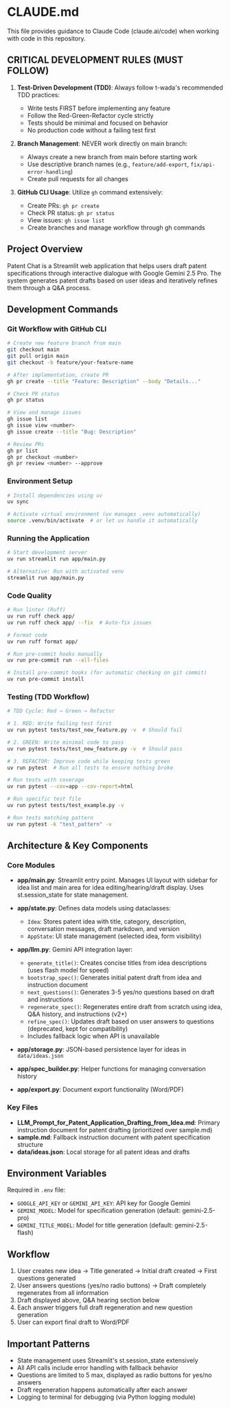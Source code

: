 # CLAUDE.md

This file provides guidance to Claude Code (claude.ai/code) when working with code in this repository.

## CRITICAL DEVELOPMENT RULES (MUST FOLLOW)

1. **Test-Driven Development (TDD)**: Always follow t-wada's recommended TDD practices:
   - Write tests FIRST before implementing any feature
   - Follow the Red-Green-Refactor cycle strictly
   - Tests should be minimal and focused on behavior
   - No production code without a failing test first

2. **Branch Management**: NEVER work directly on main branch:
   - Always create a new branch from main before starting work
   - Use descriptive branch names (e.g., `feature/add-export`, `fix/api-error-handling`)
   - Create pull requests for all changes

3. **GitHub CLI Usage**: Utilize `gh` command extensively:
   - Create PRs: `gh pr create`
   - Check PR status: `gh pr status`
   - View issues: `gh issue list`
   - Create branches and manage workflow through gh commands

## Project Overview

Patent Chat is a Streamlit web application that helps users draft patent specifications through interactive dialogue with Google Gemini 2.5 Pro. The system generates patent drafts based on user ideas and iteratively refines them through a Q&A process.

## Development Commands

### Git Workflow with GitHub CLI
```bash
# Create new feature branch from main
git checkout main
git pull origin main
git checkout -b feature/your-feature-name

# After implementation, create PR
gh pr create --title "Feature: Description" --body "Details..."

# Check PR status
gh pr status

# View and manage issues
gh issue list
gh issue view <number>
gh issue create --title "Bug: Description"

# Review PRs
gh pr list
gh pr checkout <number>
gh pr review <number> --approve
```

### Environment Setup
```bash
# Install dependencies using uv
uv sync

# Activate virtual environment (uv manages .venv automatically)
source .venv/bin/activate  # or let uv handle it automatically
```

### Running the Application
```bash
# Start development server
uv run streamlit run app/main.py

# Alternative: Run with activated venv
streamlit run app/main.py
```

### Code Quality
```bash
# Run linter (Ruff)
uv run ruff check app/
uv run ruff check app/ --fix  # Auto-fix issues

# Format code
uv run ruff format app/

# Run pre-commit hooks manually
uv run pre-commit run --all-files

# Install pre-commit hooks (for automatic checking on git commit)
uv run pre-commit install
```

### Testing (TDD Workflow)
```bash
# TDD Cycle: Red → Green → Refactor

# 1. RED: Write failing test first
uv run pytest tests/test_new_feature.py -v  # Should fail

# 2. GREEN: Write minimal code to pass
uv run pytest tests/test_new_feature.py -v  # Should pass

# 3. REFACTOR: Improve code while keeping tests green
uv run pytest  # Run all tests to ensure nothing broke

# Run tests with coverage
uv run pytest --cov=app --cov-report=html

# Run specific test file
uv run pytest tests/test_example.py -v

# Run tests matching pattern
uv run pytest -k "test_pattern" -v
```

## Architecture & Key Components

### Core Modules

- **app/main.py**: Streamlit entry point. Manages UI layout with sidebar for idea list and main area for idea editing/hearing/draft display. Uses st.session_state for state management.

- **app/state.py**: Defines data models using dataclasses:
  - `Idea`: Stores patent idea with title, category, description, conversation messages, draft markdown, and version
  - `AppState`: UI state management (selected idea, form visibility)

- **app/llm.py**: Gemini API integration layer:
  - `generate_title()`: Creates concise titles from idea descriptions (uses flash model for speed)
  - `bootstrap_spec()`: Generates initial patent draft from idea and instruction document
  - `next_questions()`: Generates 3-5 yes/no questions based on draft and instructions
  - `regenerate_spec()`: Regenerates entire draft from scratch using idea, Q&A history, and instructions (v2+)
  - `refine_spec()`: Updates draft based on user answers to questions (deprecated, kept for compatibility)
  - Includes fallback logic when API is unavailable

- **app/storage.py**: JSON-based persistence layer for ideas in `data/ideas.json`

- **app/spec_builder.py**: Helper functions for managing conversation history

- **app/export.py**: Document export functionality (Word/PDF)

### Key Files

- **LLM_Prompt_for_Patent_Application_Drafting_from_Idea.md**: Primary instruction document for patent drafting (prioritized over sample.md)
- **sample.md**: Fallback instruction document with patent specification structure
- **data/ideas.json**: Local storage for all patent ideas and drafts

## Environment Variables

Required in `.env` file:
- `GOOGLE_API_KEY` or `GEMINI_API_KEY`: API key for Google Gemini
- `GEMINI_MODEL`: Model for specification generation (default: gemini-2.5-pro)
- `GEMINI_TITLE_MODEL`: Model for title generation (default: gemini-2.5-flash)

## Workflow

1. User creates new idea → Title generated → Initial draft created → First questions generated
2. User answers questions (yes/no radio buttons) → Draft completely regenerates from all information
3. Draft displayed above, Q&A hearing section below
4. Each answer triggers full draft regeneration and new question generation
5. User can export final draft to Word/PDF

## Important Patterns

- State management uses Streamlit's st.session_state extensively
- All API calls include error handling with fallback behavior
- Questions are limited to 5 max, displayed as radio buttons for yes/no answers
- Draft regeneration happens automatically after each answer
- Logging to terminal for debugging (via Python logging module)
